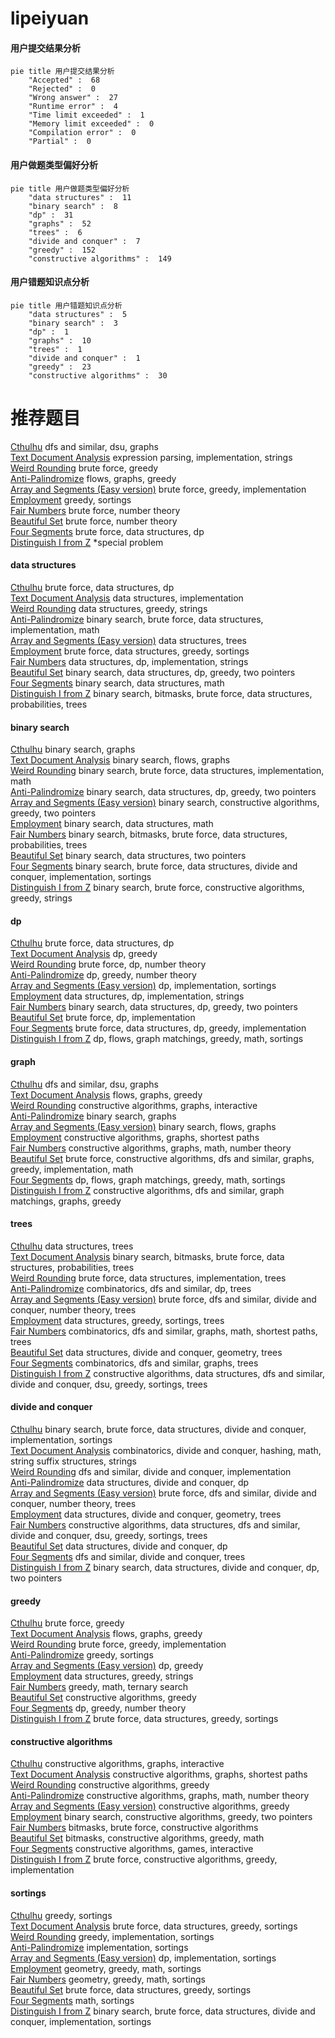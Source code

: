 # lipeiyuan
<!-- tabs:start -->
#### **用户提交结果分析**

```mermaid
pie title 用户提交结果分析
    "Accepted" :  68
    "Rejected" :  0
    "Wrong answer" :  27
    "Runtime error" :  4
    "Time limit exceeded" :  1
    "Memory limit exceeded" :  0
    "Compilation error" :  0
    "Partial" :  0
```
#### **用户做题类型偏好分析**

```mermaid
pie title 用户做题类型偏好分析
    "data structures" :  11
    "binary search" :  8
    "dp" :  31
    "graphs" :  52
    "trees" :  6
    "divide and conquer" :  7
    "greedy" :  152
    "constructive algorithms" :  149
```
#### **用户错题知识点分析**

```mermaid
pie title 用户错题知识点分析
    "data structures" :  5
    "binary search" :  3
    "dp" :  1
    "graphs" :  10
    "trees" :  1
    "divide and conquer" :  1
    "greedy" :  23
    "constructive algorithms" :  30
```
<!-- tabs:end -->
# 推荐题目
[Cthulhu](http://codeforces.com/problemset/problem/103/B)		dfs and similar,
                        dsu,
                        graphs		  
[Text Document Analysis](http://codeforces.com/problemset/problem/723/B)		expression parsing,
                        implementation,
                        strings		  
[Weird Rounding](http://codeforces.com/problemset/problem/779/B)		brute force,
                        greedy		  
[Anti-Palindromize](http://codeforces.com/problemset/problem/884/F)		flows,
                        graphs,
                        greedy		  
[Array and Segments (Easy version)](http://codeforces.com/problemset/problem/1108/E1)		brute force,
                        greedy,
                        implementation		  
[Employment](http://codeforces.com/problemset/problem/1214/F)		greedy,
                        sortings		  
[Fair Numbers](http://codeforces.com/problemset/problem/1411/B)		brute force,
                        number theory		  
[Beautiful Set](http://codeforces.com/problemset/problem/364/C)		brute force,
                        number theory		  
[Four Segments](http://codeforces.com/problemset/problem/846/C)		brute force,
                        data structures,
                        dp		  
[Distinguish I from Z](http://codeforces.com/problemset/problem/1356/A2)		*special problem		  
<!-- tabs:start -->
#### **data structures**
[Cthulhu](http://codeforces.com/problemset/problem/846/C)		brute force,
                        data structures,
                        dp		  
[Text Document Analysis](http://codeforces.com/problemset/problem/238/D)		data structures,
                        implementation		  
[Weird Rounding](http://codeforces.com/problemset/problem/1182/C)		data structures,
                        greedy,
                        strings		  
[Anti-Palindromize](http://codeforces.com/problemset/problem/776/C)		binary search,
                        brute force,
                        data structures,
                        implementation,
                        math		  
[Array and Segments (Easy version)](http://codeforces.com/problemset/problem/1110/F)		data structures,
                        trees		  
[Employment](http://codeforces.com/problemset/problem/731/D)		brute force,
                        data structures,
                        greedy,
                        sortings		  
[Fair Numbers](http://codeforces.com/problemset/problem/1473/D)		data structures,
                        dp,
                        implementation,
                        strings		  
[Beautiful Set](http://codeforces.com/problemset/problem/1492/C)		binary search,
                        data structures,
                        dp,
                        greedy,
                        two pointers		  
[Four Segments](http://codeforces.com/problemset/problem/1490/G)		binary search,
                        data structures,
                        math		  
[Distinguish I from Z](http://codeforces.com/problemset/problem/1479/D)		binary search,
                        bitmasks,
                        brute force,
                        data structures,
                        probabilities,
                        trees		  
#### **binary search**
[Cthulhu](http://codeforces.com/problemset/problem/125/E)		binary search,
                        graphs		  
[Text Document Analysis](http://codeforces.com/problemset/problem/1178/H)		binary search,
                        flows,
                        graphs		  
[Weird Rounding](http://codeforces.com/problemset/problem/776/C)		binary search,
                        brute force,
                        data structures,
                        implementation,
                        math		  
[Anti-Palindromize](http://codeforces.com/problemset/problem/1492/C)		binary search,
                        data structures,
                        dp,
                        greedy,
                        two pointers		  
[Array and Segments (Easy version)](http://codeforces.com/problemset/problem/1463/D)		binary search,
                        constructive algorithms,
                        greedy,
                        two pointers		  
[Employment](http://codeforces.com/problemset/problem/1490/G)		binary search,
                        data structures,
                        math		  
[Fair Numbers](http://codeforces.com/problemset/problem/1479/D)		binary search,
                        bitmasks,
                        brute force,
                        data structures,
                        probabilities,
                        trees		  
[Beautiful Set](http://codeforces.com/problemset/problem/1436/E)		binary search,
                        data structures,
                        two pointers		  
[Four Segments](http://codeforces.com/problemset/problem/1461/D)		binary search,
                        brute force,
                        data structures,
                        divide and conquer,
                        implementation,
                        sortings		  
[Distinguish I from Z](http://codeforces.com/problemset/problem/1493/C)		binary search,
                        brute force,
                        constructive algorithms,
                        greedy,
                        strings		  
#### **dp**
[Cthulhu](http://codeforces.com/problemset/problem/846/C)		brute force,
                        data structures,
                        dp		  
[Text Document Analysis](http://codeforces.com/problemset/problem/1392/D)		dp,
                        greedy		  
[Weird Rounding](http://codeforces.com/problemset/problem/354/C)		brute force,
                        dp,
                        number theory		  
[Anti-Palindromize](http://codeforces.com/problemset/problem/1005/D)		dp,
                        greedy,
                        number theory		  
[Array and Segments (Easy version)](http://codeforces.com/problemset/problem/1501/B)		dp,
                        implementation,
                        sortings		  
[Employment](http://codeforces.com/problemset/problem/1473/D)		data structures,
                        dp,
                        implementation,
                        strings		  
[Fair Numbers](http://codeforces.com/problemset/problem/1492/C)		binary search,
                        data structures,
                        dp,
                        greedy,
                        two pointers		  
[Beautiful Set](https://codeforces.com/contest/1457/problem/C)		brute force,
                        dp,
                        implementation		  
[Four Segments](http://codeforces.com/problemset/problem/1491/C)		brute force,
                        data structures,
                        dp,
                        greedy,
                        implementation		  
[Distinguish I from Z](http://codeforces.com/problemset/problem/1437/C)		dp,
                        flows,
                        graph matchings,
                        greedy,
                        math,
                        sortings		  
#### **graph**
[Cthulhu](http://codeforces.com/problemset/problem/103/B)		dfs and similar,
                        dsu,
                        graphs		  
[Text Document Analysis](http://codeforces.com/problemset/problem/884/F)		flows,
                        graphs,
                        greedy		  
[Weird Rounding](http://codeforces.com/problemset/problem/1290/D)		constructive algorithms,
                        graphs,
                        interactive		  
[Anti-Palindromize](http://codeforces.com/problemset/problem/125/E)		binary search,
                        graphs		  
[Array and Segments (Easy version)](http://codeforces.com/problemset/problem/1178/H)		binary search,
                        flows,
                        graphs		  
[Employment](http://codeforces.com/problemset/problem/916/C)		constructive algorithms,
                        graphs,
                        shortest paths		  
[Fair Numbers](http://codeforces.com/problemset/problem/1485/D)		constructive algorithms,
                        graphs,
                        math,
                        number theory		  
[Beautiful Set](http://codeforces.com/problemset/problem/1487/C)		brute force,
                        constructive algorithms,
                        dfs and similar,
                        graphs,
                        greedy,
                        implementation,
                        math		  
[Four Segments](http://codeforces.com/problemset/problem/1437/C)		dp,
                        flows,
                        graph matchings,
                        greedy,
                        math,
                        sortings		  
[Distinguish I from Z](http://codeforces.com/problemset/problem/1470/D)		constructive algorithms,
                        dfs and similar,
                        graph matchings,
                        graphs,
                        greedy		  
#### **trees**
[Cthulhu](http://codeforces.com/problemset/problem/1110/F)		data structures,
                        trees		  
[Text Document Analysis](http://codeforces.com/problemset/problem/1479/D)		binary search,
                        bitmasks,
                        brute force,
                        data structures,
                        probabilities,
                        trees		  
[Weird Rounding](http://codeforces.com/problemset/problem/1511/C)		brute force,
                        data structures,
                        implementation,
                        trees		  
[Anti-Palindromize](http://codeforces.com/problemset/problem/1499/F)		combinatorics,
                        dfs and similar,
                        dp,
                        trees		  
[Array and Segments (Easy version)](http://codeforces.com/problemset/problem/1491/E)		brute force,
                        dfs and similar,
                        divide and conquer,
                        number theory,
                        trees		  
[Employment](http://codeforces.com/problemset/problem/1466/D)		data structures,
                        greedy,
                        sortings,
                        trees		  
[Fair Numbers](http://codeforces.com/problemset/problem/1495/D)		combinatorics,
                        dfs and similar,
                        graphs,
                        math,
                        shortest paths,
                        trees		  
[Beautiful Set](http://codeforces.com/problemset/problem/1303/G)		data structures,
                        divide and conquer,
                        geometry,
                        trees		  
[Four Segments](http://codeforces.com/problemset/problem/1454/E)		combinatorics,
                        dfs and similar,
                        graphs,
                        trees		  
[Distinguish I from Z](http://codeforces.com/problemset/problem/1494/D)		constructive algorithms,
                        data structures,
                        dfs and similar,
                        divide and conquer,
                        dsu,
                        greedy,
                        sortings,
                        trees		  
#### **divide and conquer**
[Cthulhu](http://codeforces.com/problemset/problem/1461/D)		binary search,
                        brute force,
                        data structures,
                        divide and conquer,
                        implementation,
                        sortings		  
[Text Document Analysis](http://codeforces.com/problemset/problem/1466/G)		combinatorics,
                        divide and conquer,
                        hashing,
                        math,
                        string suffix structures,
                        strings		  
[Weird Rounding](http://codeforces.com/problemset/problem/1490/D)		dfs and similar,
                        divide and conquer,
                        implementation		  
[Anti-Palindromize](https://codeforces.com/contest/1483/problem/C)		data structures,
                        divide and conquer,
                        dp		  
[Array and Segments (Easy version)](http://codeforces.com/problemset/problem/1491/E)		brute force,
                        dfs and similar,
                        divide and conquer,
                        number theory,
                        trees		  
[Employment](http://codeforces.com/problemset/problem/1303/G)		data structures,
                        divide and conquer,
                        geometry,
                        trees		  
[Fair Numbers](http://codeforces.com/problemset/problem/1494/D)		constructive algorithms,
                        data structures,
                        dfs and similar,
                        divide and conquer,
                        dsu,
                        greedy,
                        sortings,
                        trees		  
[Beautiful Set](http://codeforces.com/problemset/problem/1482/E)		data structures,
                        divide and conquer,
                        dp		  
[Four Segments](http://codeforces.com/problemset/problem/566/C)		dfs and similar,
                        divide and conquer,
                        trees		  
[Distinguish I from Z](http://codeforces.com/problemset/problem/1428/F)		binary search,
                        data structures,
                        divide and conquer,
                        dp,
                        two pointers		  
#### **greedy**
[Cthulhu](http://codeforces.com/problemset/problem/779/B)		brute force,
                        greedy		  
[Text Document Analysis](http://codeforces.com/problemset/problem/884/F)		flows,
                        graphs,
                        greedy		  
[Weird Rounding](http://codeforces.com/problemset/problem/1108/E1)		brute force,
                        greedy,
                        implementation		  
[Anti-Palindromize](http://codeforces.com/problemset/problem/1214/F)		greedy,
                        sortings		  
[Array and Segments (Easy version)](http://codeforces.com/problemset/problem/1392/D)		dp,
                        greedy		  
[Employment](http://codeforces.com/problemset/problem/1182/C)		data structures,
                        greedy,
                        strings		  
[Fair Numbers](https://codeforces.com/contest/1434/problem/C)		greedy,
                        math,
                        ternary search		  
[Beautiful Set](http://codeforces.com/problemset/problem/1493/A)		constructive algorithms,
                        greedy		  
[Four Segments](http://codeforces.com/problemset/problem/1005/D)		dp,
                        greedy,
                        number theory		  
[Distinguish I from Z](http://codeforces.com/problemset/problem/731/D)		brute force,
                        data structures,
                        greedy,
                        sortings		  
#### **constructive algorithms**
[Cthulhu](http://codeforces.com/problemset/problem/1290/D)		constructive algorithms,
                        graphs,
                        interactive		  
[Text Document Analysis](http://codeforces.com/problemset/problem/916/C)		constructive algorithms,
                        graphs,
                        shortest paths		  
[Weird Rounding](http://codeforces.com/problemset/problem/1493/A)		constructive algorithms,
                        greedy		  
[Anti-Palindromize](http://codeforces.com/problemset/problem/1485/D)		constructive algorithms,
                        graphs,
                        math,
                        number theory		  
[Array and Segments (Easy version)](http://codeforces.com/problemset/problem/1493/A)		constructive algorithms,
                        greedy		  
[Employment](http://codeforces.com/problemset/problem/1463/D)		binary search,
                        constructive algorithms,
                        greedy,
                        two pointers		  
[Fair Numbers](https://codeforces.com/contest/1456/problem/B)		bitmasks,
                        brute force,
                        constructive algorithms		  
[Beautiful Set](http://codeforces.com/problemset/problem/1492/D)		bitmasks,
                        constructive algorithms,
                        greedy,
                        math		  
[Four Segments](https://codeforces.com/contest/1504/problem/D)		constructive algorithms,
                        games,
                        interactive		  
[Distinguish I from Z](https://codeforces.com/contest/1483/problem/A)		brute force,
                        constructive algorithms,
                        greedy,
                        implementation		  
#### **sortings**
[Cthulhu](http://codeforces.com/problemset/problem/1214/F)		greedy,
                        sortings		  
[Text Document Analysis](http://codeforces.com/problemset/problem/731/D)		brute force,
                        data structures,
                        greedy,
                        sortings		  
[Weird Rounding](http://codeforces.com/problemset/problem/1430/B)		greedy,
                        implementation,
                        sortings		  
[Anti-Palindromize](http://codeforces.com/problemset/problem/670/C)		implementation,
                        sortings		  
[Array and Segments (Easy version)](http://codeforces.com/problemset/problem/1501/B)		dp,
                        implementation,
                        sortings		  
[Employment](https://codeforces.com/contest/1496/problem/C)		geometry,
                        greedy,
                        math,
                        sortings		  
[Fair Numbers](http://codeforces.com/problemset/problem/1495/A)		geometry,
                        greedy,
                        math,
                        sortings		  
[Beautiful Set](http://codeforces.com/problemset/problem/1497/A)		brute force,
                        data structures,
                        greedy,
                        sortings		  
[Four Segments](http://codeforces.com/problemset/problem/1427/A)		math,
                        sortings		  
[Distinguish I from Z](http://codeforces.com/problemset/problem/1461/D)		binary search,
                        brute force,
                        data structures,
                        divide and conquer,
                        implementation,
                        sortings		  
<!-- tabs:end -->
